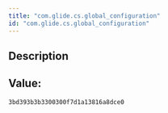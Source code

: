 ```yaml
---
title: "com.glide.cs.global_configuration"
id: "com.glide.cs.global_configuration"
---
```

## Description



## Value: 
```
3bd393b3b3300300f7d1a13816a8dce0
```